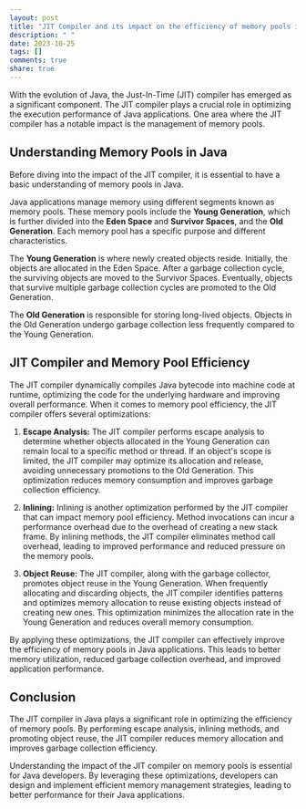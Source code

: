```yaml
---
layout: post
title: "JIT Compiler and its impact on the efficiency of memory pools in Java"
description: " "
date: 2023-10-25
tags: []
comments: true
share: true
---
```


With the evolution of Java, the Just-In-Time (JIT) compiler has emerged as a significant component. The JIT compiler plays a crucial role in optimizing the execution performance of Java applications. One area where the JIT compiler has a notable impact is the management of memory pools.

## Understanding Memory Pools in Java

Before diving into the impact of the JIT compiler, it is essential to have a basic understanding of memory pools in Java. 

Java applications manage memory using different segments known as memory pools. These memory pools include the **Young Generation**, which is further divided into the **Eden Space** and **Survivor Spaces**, and the **Old Generation**. Each memory pool has a specific purpose and different characteristics.

The **Young Generation** is where newly created objects reside. Initially, the objects are allocated in the Eden Space. After a garbage collection cycle, the surviving objects are moved to the Survivor Spaces. Eventually, objects that survive multiple garbage collection cycles are promoted to the Old Generation.

The **Old Generation** is responsible for storing long-lived objects. Objects in the Old Generation undergo garbage collection less frequently compared to the Young Generation.

## JIT Compiler and Memory Pool Efficiency

The JIT compiler dynamically compiles Java bytecode into machine code at runtime, optimizing the code for the underlying hardware and improving overall performance. When it comes to memory pool efficiency, the JIT compiler offers several optimizations:

1. **Escape Analysis:** The JIT compiler performs escape analysis to determine whether objects allocated in the Young Generation can remain local to a specific method or thread. If an object's scope is limited, the JIT compiler may optimize its allocation and release, avoiding unnecessary promotions to the Old Generation. This optimization reduces memory consumption and improves garbage collection efficiency.

2. **Inlining:** Inlining is another optimization performed by the JIT compiler that can impact memory pool efficiency. Method invocations can incur a performance overhead due to the overhead of creating a new stack frame. By inlining methods, the JIT compiler eliminates method call overhead, leading to improved performance and reduced pressure on the memory pools.

3. **Object Reuse:** The JIT compiler, along with the garbage collector, promotes object reuse in the Young Generation. When frequently allocating and discarding objects, the JIT compiler identifies patterns and optimizes memory allocation to reuse existing objects instead of creating new ones. This optimization minimizes the allocation rate in the Young Generation and reduces overall memory consumption.

By applying these optimizations, the JIT compiler can effectively improve the efficiency of memory pools in Java applications. This leads to better memory utilization, reduced garbage collection overhead, and improved application performance.

## Conclusion

The JIT compiler in Java plays a significant role in optimizing the efficiency of memory pools. By performing escape analysis, inlining methods, and promoting object reuse, the JIT compiler reduces memory allocation and improves garbage collection efficiency.

Understanding the impact of the JIT compiler on memory pools is essential for Java developers. By leveraging these optimizations, developers can design and implement efficient memory management strategies, leading to better performance for their Java applications.